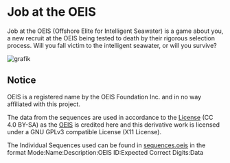 # Job at the OEIS

Job at the OEIS (Offshore Elite for Intelligent Seawater) is a game about you, a new recruit at the OEIS being tested to death by their rigorous selection process. Will you fall victim to the intelligent seawater, or will you survive?

![grafik](https://github.com/user-attachments/assets/f9acdf2f-9b2c-4e8d-be88-02764b962f20)


## Notice

OEIS is a registered name by the OEIS Foundation Inc. and in no way affiliated with this project.

The data from the sequences are used in accordance to the [License](https://oeis.org/LICENSE) (CC 4.0 BY-SA) as the [OEIS](https://oeis.org/) is credited here and this derivative work is licensed under a GNU GPLv3 compatible License (X11 License).

The Individual Sequences used can be found in [sequences.oeis](./Assets/sequences.oeis) in the format Mode:Name:Description:OEIS ID:Expected Correct Digits:Data
